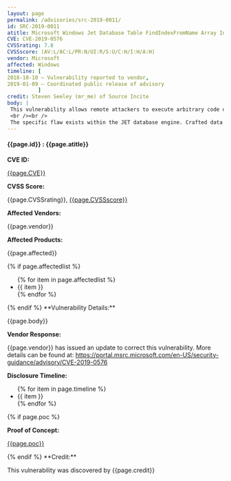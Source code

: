```yaml
---
layout: page
permalink: /advisories/src-2019-0011/
id: SRC-2019-0011
atitle: Microsoft Windows Jet Database Table FindIndexFromName Array Indexing Remote Code Execution Vulnerability
CVE: CVE-2019-0576
CVSSrating: 7.8
CVSSscore: (AV:L/AC:L/PR:N/UI:R/S:U/C:H/I:H/A:H)
vendor: Microsoft
affected: Windows
timeline: [
2018-10-10 – Vulnerability reported to vendor,
2019-01-09 – Coordinated public release of advisory
          ]
credit: Steven Seeley (mr_me) of Source Incite
body: |
 This vulnerability allows remote attackers to execute arbitrary code on vulnerable installations of Microsoft Windows. User interaction is required to exploit this vulnerability in that the target must visit a malicious page or open a malicious file.
 <br /><br />
 The specific flaw exists within the JET database engine. Crafted data in an MDB file can trigger an invalid index which can result in a read past the end of an allocated data structure. An attacker can leverage this vulnerability to execute code in the context of the current process.
---
```


<h4><b>{{page.id}} : {{page.atitle}}</b></h4>

**CVE ID:**
<p class="cn"><a href="https://web.nvd.nist.gov/view/vuln/detail?vulnId={{page.CVE}}">{{page.CVE}}</a></p>

**CVSS Score:**
<p class="cn">{{page.CVSSrating}}, <a href="https://nvd.nist.gov/vuln-metrics/cvss/v3-calculator?calculator&version=3&vector={{page.CVSSscore}}">{{page.CVSSscore}}</a></p>

**Affected Vendors:**
<p class="cn">{{page.vendor}}</p>

**Affected Products:**
<p class="cn">{{page.affected}}</p>
{% if page.affectedlist %}
<ul class="cn">
{% for item in page.affectedlist %}
  <li>{{ item }}</li>
{% endfor %}
</ul>
{% endif %}
**Vulnerability Details:**
<p class="cn">{{page.body}}</p>

**Vendor Response:**
<p class="cn">{{page.vendor}} has issued an update to correct this vulnerability. More details can be found at: <a href="https://portal.msrc.microsoft.com/en-US/security-guidance/advisory/CVE-2019-0576">https://portal.msrc.microsoft.com/en-US/security-guidance/advisory/CVE-2019-0576</a></p>

**Disclosure Timeline:**
<ul class="cn">
{% for item in page.timeline %}
  <li>{{ item }}</li>
{% endfor %}
</ul>
{% if page.poc %}

**Proof of Concept:**
<p class="cn"><a href="{{page.poc}}">{{page.poc}}</a></p>
{% endif %}
**Credit:**
<p class="cn">This vulnerability was discovered by {{page.credit}}</p>
